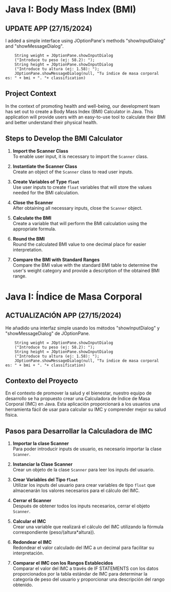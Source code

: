 # Java I: Body Mass Index (BMI)


## UPDATE APP (27/15/2024)
I added a simple interface using JOptionPane's methods "showInputDialog" and "showMessageDialog". 


        String weight = JOptionPane.showInputDialog 
        ("Introduce tu peso (ej: 58.2): ");
        String height = JOptionPane.showInputDialog
        ("Introduce tu altura (ej: 1.58): ");
        JOptionPane.showMessageDialog(null, "Tu índice de masa corporal es: " + bmi + ". "+ classification)

## Project Context

In the context of promoting health and well-being, our development team has set out to create a Body Mass Index (BMI) Calculator in Java. This application will provide users with an easy-to-use tool to calculate their BMI and better understand their physical health.

## Steps to Develop the BMI Calculator

1. **Import the Scanner Class**  
   To enable user input, it is necessary to import the `Scanner` class.

2. **Instantiate the Scanner Class**  
   Create an object of the `Scanner` class to read user inputs.

3. **Create Variables of Type `float`**  
   Use user inputs to create `float` variables that will store the values needed for the BMI calculation.

4. **Close the Scanner**  
   After obtaining all necessary inputs, close the `Scanner` object.

5. **Calculate the BMI**  
   Create a variable that will perform the BMI calculation using the appropriate formula.

6. **Round the BMI**  
   Round the calculated BMI value to one decimal place for easier interpretation.

7. **Compare the BMI with Standard Ranges**  
   Compare the BMI value with the standard BMI table to determine the user's weight category and provide a description of the obtained BMI range.


# Java I: Índice de Masa Corporal
## ACTUALIZACIÓN APP (27/15/2024)
He añadido una interfaz simple usando los métodos "showInputDialog" y "showMessageDialog" de JOptionPane. 


        String weight = JOptionPane.showInputDialog 
        ("Introduce tu peso (ej: 58.2): ");
        String height = JOptionPane.showInputDialog
        ("Introduce tu altura (ej: 1.58): ");
        JOptionPane.showMessageDialog(null, "Tu índice de masa corporal es: " + bmi + ". "+ classification)

## Contexto del Proyecto

En el contexto de promover la salud y el bienestar, nuestro equipo de desarrollo se ha propuesto crear una Calculadora de Índice de Masa Corporal (IMC) en Java. Esta aplicación proporcionará a los usuarios una herramienta fácil de usar para calcular su IMC y comprender mejor su salud física.

## Pasos para Desarrollar la Calculadora de IMC

1. **Importar la clase Scanner**  
   Para poder introducir inputs de usuario, es necesario importar la clase `Scanner`.

2. **Instanciar la Clase Scanner**  
   Crear un objeto de la clase `Scanner` para leer los inputs del usuario.

3. **Crear Variables del Tipo `float`**  
   Utilizar los inputs del usuario para crear variables de tipo `float` que almacenarán los valores necesarios para el cálculo del IMC.

4. **Cerrar el Scanner**  
   Después de obtener todos los inputs necesarios, cerrar el objeto `Scanner`.

5. **Calcular el IMC**  
   Crear una variable que realizará el cálculo del IMC utilizando la fórmula correspondiente (peso/(altura*altura)).

6. **Redondear el IMC**  
   Redondear el valor calculado del IMC a un decimal para facilitar su interpretación.

7. **Comparar el IMC con los Rangos Establecidos**  
   Comparar el valor del IMC a través de IF STATEMENTS con los datos proporcionados por la tabla estándar de IMC para determinar la categoría de peso del usuario y proporcionar una descripción del rango obtenido.

